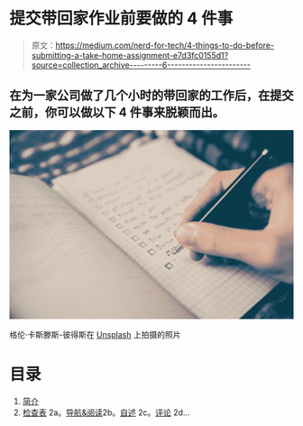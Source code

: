 # 提交带回家作业前要做的 4 件事

> 原文：<https://medium.com/nerd-for-tech/4-things-to-do-before-submitting-a-take-home-assignment-e7d3fc0155d1?source=collection_archive---------6----------------------->

## 在为一家公司做了几个小时的带回家的工作后，在提交之前，你可以做以下 4 件事来脱颖而出。

![](img/70cf4c0b276bb988fc781c219c5e5b1a.png)

格伦·卡斯滕斯-彼得斯在 [Unsplash](https://unsplash.com?utm_source=medium&utm_medium=referral) 上拍摄的照片

# 目录

1.  [简介](#7b4a)
2.  [检查表](#a762)
    2a。[导航&阅读](#1130)2b。[自述](#dc0d)
    2c。[评论](#d482)
    2d…